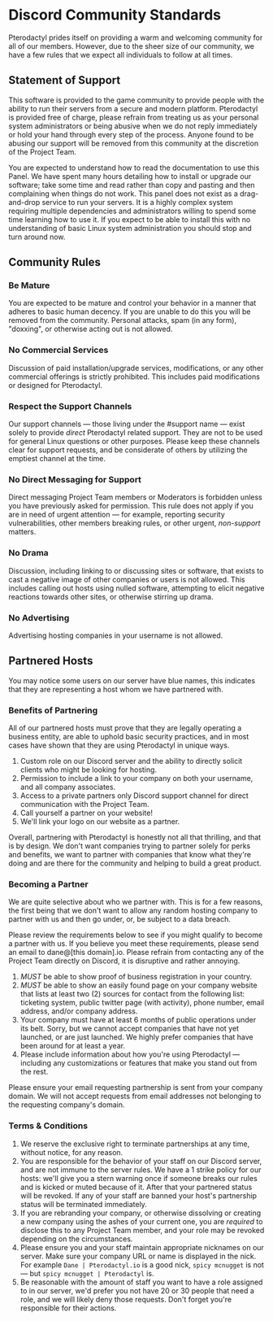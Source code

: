 <!--
    Sorry, but this file is off limits to additions or deletions that are not the result of fixing
    grammar or spelling mistakes.
-->
# Discord Community Standards
Pterodactyl prides itself on providing a warm and welcoming community for all of our members. However, due to the
sheer size of our community, we have a few rules that we expect all individuals to follow at all times.

## Statement of Support
This software is provided to the game community to provide people with the ability to run their servers from a secure
and modern platform. Pterodactyl is provided free of charge, please refrain from treating us as your personal system
administrators or being abusive when we do not reply immediately or hold your hand through every step of the process.
Anyone found to be abusing our support will be removed from this community at the discretion of the Project Team.

You are expected to understand how to read the documentation to use this Panel. We have spent many hours detailing how to
install or upgrade our software; take some time and read rather than copy and pasting and then complaining when things
do not work. This panel does not exist as a drag-and-drop service to run your servers. It is a highly complex system
requiring multiple dependencies and administrators willing to spend some time learning how to use it. If you expect
to be able to install this with no understanding of basic Linux system administration you should stop and turn
around now.

## Community Rules
### Be Mature
You are expected to be mature and control your behavior in a manner that adheres to basic human decency. If you are
unable to do this you will be removed from the community. Personal attacks, spam (in any form), "doxxing", or otherwise
acting out is not allowed.
   
### No Commercial Services
Discussion of paid installation/upgrade services, modifications, or any other commercial offerings is strictly
prohibited. This includes paid modifications or designed for Pterodactyl.

### Respect the Support Channels
Our support channels — those living under the #support name — exist solely to provide _direct_ Pterodactyl related
support. They are not to be used for general Linux questions or other purposes. Please keep these channels clear for
support requests, and be considerate of others by utilizing the emptiest channel at the time. 

### No Direct Messaging for Support
Direct messaging Project Team members or Moderators is forbidden unless you have previously asked for permission.
This rule does not apply if you are in need of urgent attention — for example, reporting security vulnerabilities,
other members breaking rules, or other urgent, _non-support_ matters.

### No Drama
Discussion, including linking to or discussing sites or software, that exists to cast a negative image of other
companies or users is not allowed. This includes calling out hosts using nulled software, attempting to elicit negative
reactions towards other sites, or otherwise stirring up drama.

### No Advertising
Advertising hosting companies in your username is not allowed.

## Partnered Hosts
You may notice some users on our server have blue names, this indicates that they are representing a host whom
we have partnered with.

### Benefits of Partnering
All of our partnered hosts must prove that they are legally operating a business entity, are able to uphold
basic security practices, and in most cases have shown that they are using Pterodactyl in unique ways.

1. Custom role on our Discord server and the ability to directly solicit clients who might be looking for hosting.
2. Permission to include a link to your company on both your username, and all company associates.
3. Access to a private partners only Discord support channel for direct communication with the Project Team.
4. Call yourself a partner on your website!
5. We'll link your logo on our website as a partner.

Overall, partnering with Pterodactyl is honestly not all that thrilling, and that is by design. We don't want companies
trying to partner solely for perks and benefits, we want to partner with companies that know what they're doing and
are there for the community and helping to build a great product.

### Becoming a Partner
We are quite selective about who we partner with. This is for a few reasons, the first being that we don't want to
allow any random hosting company to partner with us and then go under, or, be subject to a data breach.

Please review the requirements below to see if you might qualify to become a partner with us. If you believe
you meet these requirements, please send an email to dane@[this domain].io. Please refrain from contacting any
of the Project Team directly on Discord, it is disruptive and rather annoying.

1. *MUST* be able to show proof of business registration in your country.
2. *MUST* be able to show an easily found page on your company website that lists at least two (2) sources for contact
from the following list: ticketing system, public twitter page (with activity), phone number, email address,
and/or company address.
3. Your company must have at least 6 months of public operations under its belt. Sorry, but we cannot accept companies
that have not yet launched, or are just launched. We highly prefer companies that have been around for at least a year.
4. Please include information about how you're using Pterodactyl — including any customizations or features that make
you stand out from the rest.

Please ensure your email requesting partnership is sent from your company domain. We will not accept requests from
email addresses not belonging to the requesting company's domain.

### Terms & Conditions
1. We reserve the exclusive right to terminate partnerships at any time, without notice, for any reason.
2. You are responsible for the behavior of your staff on our Discord server, and are not immune to the server rules.
We have a 1 strike policy for our hosts: we'll give you a stern warning once if someone breaks our rules and is kicked
or muted because of it. After that your partnered status will be revoked. If any of your staff are banned your host's
partnership status will be terminated immediately.
3. If you are rebranding your company, or otherwise dissolving or creating a new company using the ashes of your current one,
you are _required_ to disclose this to any Project Team member, and your role may be revoked depending on the circumstances.
4. Please ensure you and your staff maintain appropriate nicknames on our server. Make sure your company URL or name is
displayed in the nick. For example `Dane | Pterodactyl.io` is a good nick, `spicy mcnugget` is not — but `spicy mcnugget | Pterodactyl` is.
5. Be reasonable with the amount of staff you want to have a role assigned to in our server, we'd prefer you not have 20
or 30 people that need a role, and we will likely deny those requests. Don't forget you're responsible for their actions.
